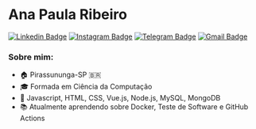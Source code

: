 # Ana Paula Ribeiro

[![Linkedin Badge](https://img.shields.io/badge/LinkedIn-0077B5?style=for-the-badge&logo=linkedin&logoColor=white)](https://www.linkedin.com/in/anapaulaar/)
[![Instagram Badge](https://img.shields.io/badge/Instagram-E4405F?style=for-the-badge&logo=instagram&logoColor=white)](https://www.instagram.com/anapaulasf_ar/)
[![Telegram Badge](https://img.shields.io/badge/Telegram-2CA5E0?style=for-the-badge&logo=telegram&logoColor=white)](https://t.me/Anapaulasf)
[![Gmail Badge](https://img.shields.io/badge/Gmail-D14836?style=for-the-badge&logo=gmail&logoColor=white)](mailto:almeidaribeiroanapaula@gmail.com)

### Sobre mim:
- :house: Pirassununga-SP :brazil:
- :mortar_board: Formada em Ciência da Computação
- :palm_tree: Javascript, HTML, CSS, Vue.js, Node.js, MySQL, MongoDB
- :books: Atualmente aprendendo sobre Docker, Teste de Software e GitHub Actions
